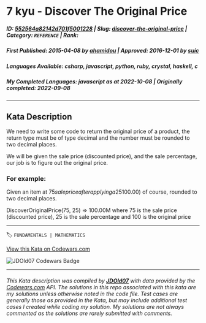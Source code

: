 # 7 kyu - Discover The Original Price

##### **ID**: [552564a82142d701f5001228](https://www.codewars.com/kata/552564a82142d701f5001228) | **Slug**: [discover-the-original-price](https://www.codewars.com/kata/552564a82142d701f5001228) | **Category**: `REFERENCE` | **Rank**: <span style="color:white">7 kyu</span>

##### **First Published**: 2015-04-08 ***by*** [ahamidou](https://www.codewars.com/users/ahamidou) | **Approved**: 2016-12-01 ***by*** [suic](https://www.codewars.com/users/suic)

##### **Languages Available**: csharp, javascript, python, ruby, crystal, haskell, c

##### **My Completed Languages**: javascript ***as at*** 2022-10-08 | **Originally completed**: 2022-09-08

---

## Kata Description


We need to write some code to return the original price of a product, the return type must be of type decimal and the number must be rounded to two decimal places.



We will be given the sale price (discounted price), and the sale percentage, our job is to figure out the original price.





### For example:



Given an item at $75 sale price after applying a 25% discount, the function should return the original price of that item before applying the sale percentage, which is ($100.00) of course, rounded to two decimal places.





DiscoverOriginalPrice(75, 25) => 100.00M where 75 is the sale price (discounted price), 25 is the sale percentage and 100 is the original price



---


🏷 `FUNDAMENTALS | MATHEMATICS`


[View this Kata on Codewars.com](https://www.codewars.com/kata/552564a82142d701f5001228)

![](https://www.codewars.com/users/jdold07/badges/large "JDOld07 Codewars Badge")

---

###### *This Kata description was compiled by [**JDOld07**](https://tpstech.dev) with data provided by the [Codewars.com](https://www.codewars.com) API.  The solutions in this repo associated with this kata are my solutions unless otherwise noted in the code file.  Test cases are generally those as provided in the Kata, but may include additional test cases I created while coding my solution.  My solutions are not always commented as the solutions are rarely submitted with comments.*
